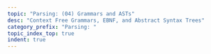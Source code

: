 ```yaml
---
topic: "Parsing: (04) Grammars and ASTs"
desc: "Context Free Grammars, EBNF, and Abstract Syntax Trees"
category_prefix: "Parsing: "
topic_index_top: true
indent: true
---
```


<div style="display:none;">https://ucsb-cs56-pconrad.github.io/tutorials/parsing_04_grammars_and_asts/div>
<p style="font-size:80%;">
Acknowledgments: this series or articles is joint work, a collaboration between Kyle Dewey and Phill Conrad.
</p>

# Parsing: Grammars and ASTs

A parser typically has two jobs.  The first, which we already covered above, is to determine whether an input string follows the rules of the language  

The second job is to product an Abstract Syntax Tree (AST).  An AST is a tree structure that represents the meaning of some expression in a formal language.   

Here are a few examples.

TODO: Insert examples here.

# Evaluating an AST

TODO: Insert examples of evaluating an AST here.

## Tokenization ##

Tokenization involves converting larger sequences of characters into meaningful units (integers, operators, variables, keywords, etc.).
Each of these units is called a "token".
To illustrate what tokens are, consider again the aforementioned Java code snippet, repeated below for convenience:

```java
if (x > 7) { // magic number
  foo = 10;
} else {
  /* TODO: this needs a better solution
     right now this is broken */
  System.err.println( "FIX THIS CODE" );
}
```

This code snippet contains over 100 characters.
However, it contains only 24 tokens, namely (put into a table to save space):

|                 |     |      |         |        |
|-----------------|-----|------|---------|--------|
|`if`             |`(`  |`x`   |`>`      |`7`     |
|`)`              |`{`  |`foo` |`=`      |`10`    |
|`;`              |`}`  |`else`|`{`      |`System`|
|`.`              |`err`| `.`  |`println`|`(`     |
|`"FIX THIS CODE"`|`)`  | `;`  |`}`      |        |

As shown, tokens separate semantically meaningful groupings of characters into individual units.
For example, `if`, `else`, `10`, `"FIX THIS CODE"`, and others are considered individual, distinct tokens.
Additionally, components extraneous to the code, such as unnecessary whitespace and comments, are completely stripped out.
That said, there are still some "extra" components in here, such as the braces (`{` and `}`).
This is left for the next phase to handle, namely parsing.

## Parsing ##

Parsing involves recognizing structures that are made up of tokens.
These structures can be large, and they may even be recursively defined (as with if-else statements).
Such structures are usually referred to as **Abstract Syntax Trees** (ASTs).
A breakdown of this term follows:

- **Abstract**: this forms an abstraction over not only what the programmer typed, but over the language's syntax itself.
  This is in contrast to the **Concrete** syntax, which includes extra details which are ultimately unimportant to execution.
  For example, `if` statements work in the same way whether or not braces (`{` and `}`) are used.
  As such, we can treat `if` statements with and without braces uniformly, and this is precisely what is done in the abstract syntax.
- **Syntax**: these deal with the syntax of the language.
- **Tree**: The underlying representation for the code is that of a tree.

To better understand what an AST is, consider the following example.
This shows an AST which resulted from parsing the tokens `1`, `+`, `2`:

![1+2](1+2.png)

As shown, `+` forms the root of the tree, and it has the child nodes `1` and `2`.
Each of these is a leaf, which makes sense considering that integer constants simply evaluate to themselves without any other bits of code getting involved.

A more complex example is shown below, which uses the tokens from our running example.
The actual tokens have been repeated below for convenience.

|                 |     |      |         |        |
|-----------------|-----|------|---------|--------|
|`if`             |`(`  |`x`   |`>`      |`7`     |
|`)`              |`{`  |`foo` |`=`      |`10`    |
|`;`              |`}`  |`else`|`{`      |`System`|
|`.`              |`err`| `.`  |`println`|`(`     |
|`"FIX THIS CODE"`|`)`  | `;`  |`}`      |        |

![parsing_example](/tutorials/parsing/parsing_example.png)

As shown in the above example, parsing takes operator precedence into account.
Specifically, the parser knew to parse `System.err.println(...)` effectively as `(System.err).println(...)`, as opposed ot the invalid `System.(err.println(...))`.

## <a name="interpreter_general_description"></a>Interpretation ##

Interpretation involves taking ASTs and recursively evaluating them to values.
In a language like Java, this can get fairly complex, given the complexity of the overall language.
As such, we will refrain from using the running example here.
Instead, we'll use a much simpler arithmetic expression language for the purpose of an example.

Consider the AST below, corresponding to the expression `3 * 4 + 2`:

![interp_01](/tutorials/parsing/interp_01.png)

Evaluation starts at the top of the AST, which corresponds to the `+` node in this AST.
The `+` node first finds the value of its left child, corresponding to the `*` node.
Evaluation then proceeds to the `*` node, which gets the value of its left child.
This leads evaluation to the `3` node.
Because the constant `3` trivially evaluates to itself, evaluation returns `3` at this point.
This is illustrated in the image below, which shows values returned from evaluation in red:

![interp_02](/tutorials/parsing/interp_02.png)

Once the `3` node is complete, evaluation goes back to the `*` node, which gets the value of its right child.
Evaluation then moves to the `4` node, which simply returns `4`.
This is illustrated below:

![interp_03](/tutorials/parsing/interp_03.png)

Evaluation now proceeds to the `*` node, which finally has the values of both of its child nodes.
From here, it multiplies these values together, and returns the result.
This is illustrated below:

![interp_04](/tutorials/parsing/interp_04.png)

At this point, evaluation returns to the `+` node, which now has the value of its left child (`*`).
Evaluation then proceeds to the right child, which returns the constant `2`, illustrated below:

![interp_05](/tutorials/parsing/interp_05.png)

The `+` node finally has the values of both of its children, and subsequently adds them together.
This result is then returned.
This is illustrated below:

![interp_06](/tutorials/parsing/interp_06.png)

Note that this entire process followed the general pattern of a recursive depth-first traversal.

